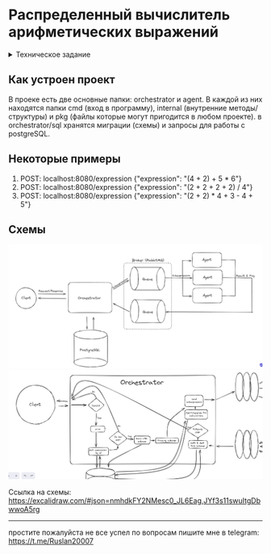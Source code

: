 # Распределенный вычислитель арифметических выражений

<details>
  <summary>Техническое задание</summary>
  
  Пользователь хочет считать арифметические выражения. Он вводит строку 2 + 2 * 2 и хочет получить в ответ 6. Но наши операции сложения и умножения (также деления и вычитания) выполняются "очень-очень" долго. Поэтому вариант, при котором пользователь делает http-запрос и получает в качетсве ответа результат, невозможна. Более того: вычисление каждой такой операции в нашей "альтернативной реальности" занимает "гигантские" вычислительные мощности. Соответственно, каждое действие мы должны уметь выполнять отдельно и масштабировать эту систему можем добавлением вычислительных мощностей в нашу систему в виде новых "машин". Поэтому пользователь, присылая выражение, получает в ответ идентификатор выражения и может с какой-то периодичностью уточнять у сервера "не посчиталость ли выражение"? Если выражение наконец будет вычислено - то он получит результат. Помните, что некоторые части арфиметического выражения можно вычислять параллельно.

Front-end часть

GUI, который можно представить как 4 страницы

Форма ввода арифметического выражения. Пользователь вводит арифметическое выражение и отправляет POST http-запрос с этим выражением на back-end. Примечание: Запросы должны быть идемпотентными. К запросам добавляется уникальный идентификатор. Если пользователь отправляет запрос с идентификатором, который уже отправлялся и был принят к обработке - ответ 200. Возможные варианты ответа:
200. Выражение успешно принято, распаршено и принято к обработке
400. Выражение невалидно
500. Что-то не так на back-end. В качестве ответа нужно возвращать id принятного к выполнению выражения.
Страница со списком выражений в виде списка с выражениями. Каждая запись на странице содержит статус, выражение, дату его создания и дату заверщения вычисления. Страница получает данные GET http-запрсом с back-end-а
Страница со списком операций в виде пар: имя операции + время его выполнения (доступное для редактирования поле). Как уже оговаривалось в условии задачи, наши операции выполняются "как будто бы очень долго". Страница получает данные GET http-запрсом с back-end-а. Пользователь может настроить время выполения операции и сохранить изменения.
Страница со списком вычислительных можностей. Страница получает данные GET http-запросом с сервера в виде пар: имя вычислительного ресурса + выполняемая на нём операция.

Требования:
Оркестратор может перезапускаться без потери состояния. Все выражения храним в СУБД.
Оркестратор должен отслеживать задачи, которые выполняются слишком долго (вычислитель тоже может уйти со связи) и делать их повторно доступными для вычислений.

Back-end часть

Состоит из 2 элементов:

Сервер, который принимает арифметическое выражение, переводит его в набор последовательных задач и обеспечивает порядок их выполнения. Далее будем называть его оркестратором.
Вычислитель, который может получить от оркестратора задачу, выполнить его и вернуть серверу результат. Далее будем называть его агентом.
Оркестратор
Сервер, который имеет следующие endpoint-ы:

Добавление вычисления арифметического выражения.
Получение списка выражений со статусами.
Получение значения выражения по его идентификатору.
Получение списка доступных операций со временем их выполения.
Получение задачи для выполения.
Приём результата обработки данных.

Агент
Демон, который получает выражение для вычисления с сервера, вычисляет его и отправляет на сервер результат выражения. При старте демон запускает несколько горутин, каждая из которых выступает в роли независимого вычислителя. Количество горутин регулируется переменной среды.
</details>



## Как устроен проект
  В проеке есть две основные папки: orchestrator и agent. В каждой из них находятся папки cmd (вход в программу), internal (внутренние методы/структуры) и pkg (файлы которые могут пригодится в любом проекте). в orchestrator/sql хранятся миграции (схемы) и запросы для работы с postgreSQL.



## Некоторые примеры
1. POST: localhost:8080/expression {"expression": "(4 + 2) + 5 * 6"} 
2. POST: localhost:8080/expression {"expression": "(2 + 2 + 2 + 2) / 4"}
3. POST: localhost:8080/expression {"expression": "(2 + 2) * 4 + 3 - 4 + 5"}

## Схемы
![schema](images/schema.png)
![cshema](images/orchestrator.png)

Ссылка на схемы: https://excalidraw.com/#json=nmhdkFY2NMesc0_JL6Eag,JYf3s11swuItgDbwwoA5rg

-----
простите пожалуйста не все успел по вопросам пишите мне в telegram: https://t.me/Ruslan20007

